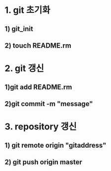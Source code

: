 
# 1. git 초기화
## 1) git_init
## 2) touch README.rm

# 2. git 갱신
## 1)git add README.rm
## 2)git commit -m "message"

# 3. repository 갱신
## 1) git remote origin "gitaddress"
## 2) git push origin master

